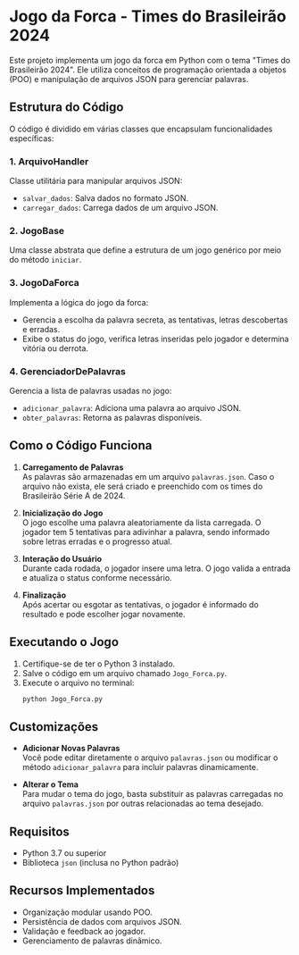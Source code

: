 # Jogo da Forca - Times do Brasileirão 2024

Este projeto implementa um jogo da forca em Python com o tema "Times do Brasileirão 2024". Ele utiliza conceitos de programação orientada a objetos (POO) e manipulação de arquivos JSON para gerenciar palavras.

## Estrutura do Código

O código é dividido em várias classes que encapsulam funcionalidades específicas:

### 1. **ArquivoHandler**
Classe utilitária para manipular arquivos JSON:
- `salvar_dados`: Salva dados no formato JSON.
- `carregar_dados`: Carrega dados de um arquivo JSON.

### 2. **JogoBase**
Uma classe abstrata que define a estrutura de um jogo genérico por meio do método `iniciar`.

### 3. **JogoDaForca**
Implementa a lógica do jogo da forca:
- Gerencia a escolha da palavra secreta, as tentativas, letras descobertas e erradas.
- Exibe o status do jogo, verifica letras inseridas pelo jogador e determina vitória ou derrota.

### 4. **GerenciadorDePalavras**
Gerencia a lista de palavras usadas no jogo:
- `adicionar_palavra`: Adiciona uma palavra ao arquivo JSON.
- `obter_palavras`: Retorna as palavras disponíveis.

## Como o Código Funciona

1. **Carregamento de Palavras**  
   As palavras são armazenadas em um arquivo `palavras.json`. Caso o arquivo não exista, ele será criado e preenchido com os times do Brasileirão Série A de 2024.

2. **Inicialização do Jogo**  
   O jogo escolhe uma palavra aleatoriamente da lista carregada. O jogador tem 5 tentativas para adivinhar a palavra, sendo informado sobre letras erradas e o progresso atual.

3. **Interação do Usuário**  
   Durante cada rodada, o jogador insere uma letra. O jogo valida a entrada e atualiza o status conforme necessário.

4. **Finalização**  
   Após acertar ou esgotar as tentativas, o jogador é informado do resultado e pode escolher jogar novamente.

## Executando o Jogo

1. Certifique-se de ter o Python 3 instalado.
2. Salve o código em um arquivo chamado `Jogo_Forca.py`.
3. Execute o arquivo no terminal:
   ```bash
   python Jogo_Forca.py
   ```

## Customizações

- **Adicionar Novas Palavras**  
  Você pode editar diretamente o arquivo `palavras.json` ou modificar o método `adicionar_palavra` para incluir palavras dinamicamente.

- **Alterar o Tema**  
  Para mudar o tema do jogo, basta substituir as palavras carregadas no arquivo `palavras.json` por outras relacionadas ao tema desejado.

## Requisitos

- Python 3.7 ou superior
- Biblioteca `json` (inclusa no Python padrão)

## Recursos Implementados

- Organização modular usando POO.
- Persistência de dados com arquivos JSON.
- Validação e feedback ao jogador.
- Gerenciamento de palavras dinâmico.



